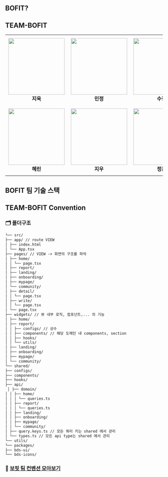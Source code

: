 ## BOFIT?

## TEAM-BOFIT

<table>
  <tr>
    <td align="center" style="padding:10px">
      <img src="https://github.com/user-attachments/assets/4ec0818a-af14-4f99-b375-c8f8b0010ffc" width="180"/><br/>
      <strong>지욱</strong>
    </td>
    <td align="center" style="padding:10px">
      <img src="https://github.com/user-attachments/assets/2a71e714-5c81-4006-920d-b0cd8e8e763e" width="180"/><br/>
      <strong>민정</strong>
    </td>
    <td align="center" style="padding:10px">
      <img src="https://github.com/user-attachments/assets/fd7af9db-28d2-47aa-b135-dbec20098802" width="180"/><br/>
      <strong>수정</strong>
    </td>
  </tr>
  <tr>
    <td align="center" style="padding:10px">
      <img src="https://github.com/user-attachments/assets/d1de16ad-fc75-42af-8018-a7ad3e46c17a" width="180"/><br/>
      <strong>혜린</strong>
    </td>
    <td align="center" style="padding:10px">
      <img src="https://github.com/user-attachments/assets/9fc08995-2cbc-42d3-98c5-6547a49aa883" width="180"/><br/>
      <strong>지우</strong>
    </td>
    <td align="center" style="padding:10px">
      <img src="https://github.com/user-attachments/assets/fd685533-3eda-4f9a-b870-07d0a8238bba" width="180"/><br/>
      <strong>정훈</strong>
    </td>
  </tr>
</table>

## BOFIT 팀 기술 스택

## TEAM-BOFIT Convention

### 🗂️ 폴더구조

```md
└── src/
├── app/ // route VIEW
│ ├── index.html
│ └── App.tsx
├── pages/ // VIEW -> 화면의 구조를 파악
│ ├── home/
│ │ └── page.tsx
│ ├── report/
│ ├── landing/
│ ├── onboarding/
│ ├── mypage/
│ └── community/
│ ├── detail/
│ │ └── page.tsx
│ ├── write/
│ │ └── page.tsx
│ └── page.tsx
├── widgets/ // 뷰 내부 로직, 컴포넌트,... 의 기능
│ ├── home/
│ ├── report/
│ │ ├── configs/ // 상수
│ │ ├── components/ // 해당 도메인 내 components, section
│ │ ├── hooks/
│ │ └── utils/
│ ├── landing/
│ ├── onboarding/
│ ├── mypage/
│ └── community/
└── shared/
├── configs/
├── components/
├── hooks/
├── api/  
 │ ├── domain/
│ │ ├── home/
│ │ │ └── queries.ts
│ │ ├── report/
│ │ │ └── queries.ts
│ │ ├── landing/
│ │ ├── onboarding/
│ │ ├── mypage/
│ │ └── community/
│ ├── query.keys.ts // 모든 쿼리 키는 shared 에서 관리
│ └── types.ts // 모든 api type는 shared 에서 관리
└── utils/
└── packages/
├── bds-ui/
└── bds-icons/
```

### 🎱 [보핏 팀 컨벤션 모아보기]()
